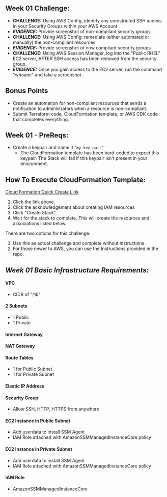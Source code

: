 ## Week 01 Challenge: 
- **CHALLENGE:** Using AWS Config, identify any unrestricted SSH access in your Security Groups within your AWS Account
- ***EVIDENCE:*** Provide screenshot of non-compliant security groups
- **CHALLENGE:** Using AWS Config: remediate (either automated or manually) the non-compliant resources
- ***EVIDENCE:*** Provide screenshot of now compliant security groups
- **CHALLENGE:** Using AWS Session Manager, log into the "Public RHEL" EC2 server, AFTER SSH access has been removed from the security group. 
- ***EVIDENCE:*** Once you gain access to the EC2 server, run the command "whoami" and take a screenshot. 

## Bonus Points
- Create an automation for non-compliant resources that sends a notification to administrators when a resource is non-compliant. 
- Submit Terraform code, CloudFormation template, or AWS CDK code that completes everything. 

## Week 01 - PreReqs: 
- Create a keypair and name it "`my-key-pair`" 
  - The CloudFormation template has been hard-coded to expect this keypair. The Stack will fail if this keypair isn't present in your environment. 
    
## How To Execute CloudFormation Template:
[Cloud Formation Quick Create Link](https://us-east-1.console.aws.amazon.com/cloudformation/home?region=us-east-1#/stacks/create/review?templateURL=https://aws-security-labs.s3.amazonaws.com/week-01-template.yml&stackName=week-01-stack)
    
1) Click the link above. 
2) Click the acknowledgement about creating IAM resources
3) Click "Create Stack" 
4) Wait for the stack to complete. This will create the resources and associations listed below. 

There are two options for this challenge: 
1) Use this as actual challenge and complete without instructions. 
2) For those newer to AWS, you can use the Instructions provided in the repo. 


## *Week 01 Basic Infrastructure Requirements:*

#### **VPC**

* CIDR of "/16"

#### 2 Subnets

* 1 Public
* 1 Private

#### Internet Gateway

#### NAT Gateway

#### Route Tables

* 1 for Public Subnet
* 1 for Private Subnet

#### Elastic IP Address

#### Security Group

* Allow SSH, HTTP, HTTPS from anywhere

#### EC2 Instance in Public Subnet

* Add userdata to install SSM Agent
* IAM Role attached with AmazonSSMManagedInstanceCore policy

#### EC2 Instance in Private Subnet

* Add userdata to install SSM Agent
* IAM Role attached with AmazonSSMManagedInstanceCore policy
#### IAM Role
* AmazonSSMManagedInstanceCore
